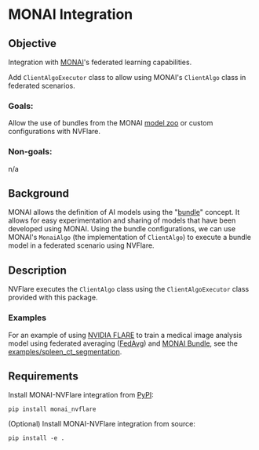 # MONAI Integration

## Objective
Integration with [MONAI](https://monai.io/)'s federated learning capabilities.

Add `ClientAlgoExecutor` class to allow using MONAI's `ClientAlgo` class in federated scenarios.

### Goals:

Allow the use of bundles from the MONAI [model zoo](https://github.com/Project-MONAI/model-zoo) or custom configurations with NVFlare.

### Non-goals:

n/a

## Background
MONAI allows the definition of AI models using the "[bundle](https://docs.monai.io/en/latest/bundle.html)" concept. 
It allows for easy experimentation and sharing of models that have been developed using MONAI.
Using the bundle configurations, we can use MONAI's `MonaiAlgo` (the implementation of `ClientAlgo`) to execute a bundle model in a federated scenario using NVFlare.

## Description
NVFlare executes the `ClientAlgo` class using the `ClientAlgoExecutor` class provided with this package.

### Examples

For an example of using [NVIDIA FLARE](https://nvflare.readthedocs.io/en/2.2/index.html) to train a medical image analysis model using federated averaging ([FedAvg]([FedAvg](https://arxiv.org/abs/1602.05629))) and [MONAI Bundle](https://docs.monai.io/en/latest/mb_specification.html), see the [examples/spleen_ct_segmentation](./examples/spleen_ct_segmentation).

## Requirements

Install MONAI-NVFlare integration from [PyPI](https://pypi.org/):
```
pip install monai_nvflare
```

(Optional) Install MONAI-NVFlare integration from source:
```
pip install -e .
```
